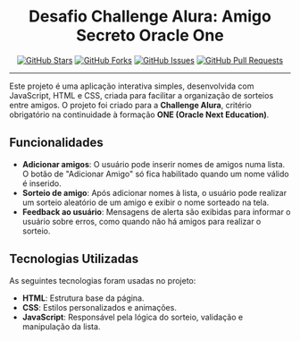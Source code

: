 # <div align="center"> Desafio Challenge Alura: Amigo Secreto Oracle One </div>

<div align="center">


[![GitHub Stars](https://img.shields.io/github/stars/Aklasur/challenge-amigo-secreto.svg)](https://github.com/Aklasur/challenge-amigo-secreto/stargazers)
[![GitHub Forks](https://img.shields.io/github/forks/Aklasur/challenge-amigo-secreto.svg)](https://github.com/Aklasur/challenge-amigo-secreto/network)
[![GitHub Issues](https://img.shields.io/github/issues/Aklasur/challenge-amigo-secreto.svg)](https://github.com/Aklasur/challenge-amigo-secreto/issues)
[![GitHub Pull Requests](https://img.shields.io/github/issues-pr/Aklasur/challenge-amigo-secreto.svg)](https://github.com/Aklasur/challenge-amigo-secreto/pulls)

</div>

---
Este projeto é uma aplicação interativa simples, desenvolvida com JavaScript, HTML e CSS, criada para facilitar a organização de sorteios entre amigos. O projeto foi criado para a **Challenge Alura**, critério obrigatório na continuidade à formação **ONE (Oracle Next Education)**.

## Funcionalidades
- **Adicionar amigos**: O usuário pode inserir nomes de amigos numa lista. O botão de "Adicionar Amigo" só fica habilitado quando um nome válido é inserido.
- **Sorteio de amigo**: Após adicionar nomes à lista, o usuário pode realizar um sorteio aleatório de um amigo e exibir o nome sorteado na tela.
- **Feedback ao usuário**: Mensagens de alerta são exibidas para informar o usuário sobre erros, como quando não há amigos para realizar o sorteio.

## Tecnologias Utilizadas
As seguintes tecnologias foram usadas no projeto:
- **HTML**: Estrutura base da página.
- **CSS**: Estilos personalizados e animações.
- **JavaScript**: Responsável pela lógica do sorteio, validação e manipulação da lista.
